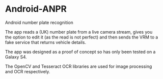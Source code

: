 Android-ANPR
============

Android number plate recognition

The app reads a (UK) number plate from a live camera stream, gives you the option to edit it (as the read is not perfect) and then sends the VRM to a fake service that returns vehicle details.

The app was designed as a proof of concept so has only been tested on a Galaxy S4.

The OpenCV and Tesseract OCR libraries are used for image processing and OCR respectively.

